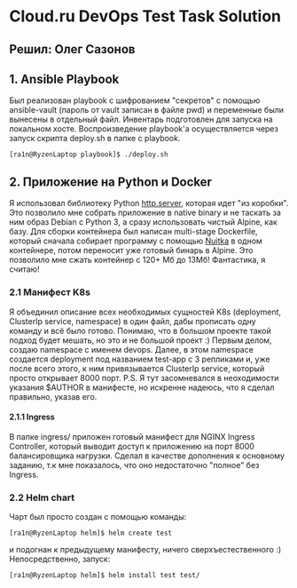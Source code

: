 # Cloud.ru DevOps Test Task Solution

## Решил: Олег Сазонов

## 1. Ansible Playbook

Был реализован playbook с шифрованием "секретов" с помощью ansible-vault (пароль от vault записан в файле pwd) и переменные были вынесены в отдельный файл. Инвентарь подготовлен для запуска на локальном хосте. Воспроизведение playbook'а осуществляется через запуск скрипта deploy.sh в папке с playbook.
```console
[ra1n@RyzenLaptop playbook]$ ./deploy.sh
```

## 2. Приложение на Python и Docker
Я использовал библиотеку Python [http.server](https://docs.python.org/3/library/http.server.html), которая идет "из коробки". Это позволило мне собрать приложение в native binary и не таскать за ним образ Debian с Python 3, а сразу использовать чистый Alpine, как базу. Для сборки контейнера был написан multi-stage Dockerfile, который сначала собирает программу с помощью [Nuitka](https://nuitka.net/) в одном контейнере, потом переносит уже готовый бинарь в Alpine. Это позволило мне сжать контейнер с 120+ Мб до 13Мб! Фантастика, я считаю!

### 2.1 Манифест K8s
Я объединил описание всех необходимых сущностей K8s (deployment, ClusterIp service, namespace) в один файл, дабы прописать одну команду и всё было готово. Понимаю, что в большом проекте такой подход будет мешать, но это и не большой проект :)
Первым делом, создаю namespace с именем devops. Далее, в этом namespace создается deployment под названием test-app с 3 репликами и, уже после всего этого, к ним привязывается ClusterIp service, который просто открывает 8000 порт.
P.S. Я тут засомневался в неоходимости указания $AUTHOR в манифесте, но искренне надеюсь, что я сделал правильно, указав его.

#### 2.1.1 Ingress
В папке ingress/ приложен готовый манифест для NGINX Ingress Controller, который выводит доступ к приложению на порт 8000 балансировщика нагрузки. Сделал в качестве дополнения к основному заданию, т.к мне показалось, что оно недостаточно "полное" без Ingress.
### 2.2 Helm chart
Чарт был просто создан с помощью команды:
```console
[ra1n@RyzenLaptop helm]$ helm create test
```
и подогнан к предыдущему манифесту, ничего сверхъестественного :)
Непосредственно, запуск:
```console
[ra1n@RyzenLaptop helm]$ helm install test test/
```
